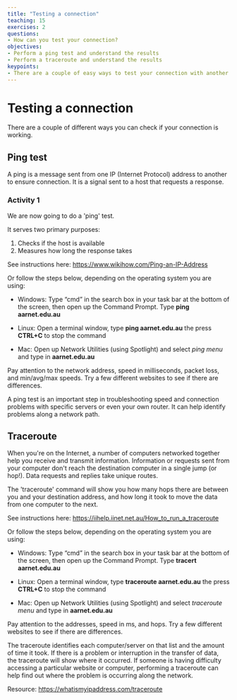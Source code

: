```yaml
---
title: "Testing a connection"
teaching: 15
exercises: 2
questions:
- How can you test your connection?
objectives:
- Perform a ping test and understand the results
- Perform a traceroute and understand the results
keypoints:
- There are a couple of easy ways to test your connection with another website is working, or where there might be a problem. This is helpful to alleviate frustration when attempting to move data. 
---
```


# Testing a connection

There are a couple of different ways you can check if your connection is working. 

## Ping test

A ping is a message sent from one IP (Internet Protocol) address to another to ensure connection. It is a signal sent to a host that requests a response. 

 ### Activity 1

We are now going to do a 'ping' test. 

It serves two primary purposes: 

  1) Checks if the host is available 
  2) Measures how long the response takes

See instructions here: https://www.wikihow.com/Ping-an-IP-Address 

Or follow the steps below, depending on the operating system you are using:

  * Windows: Type “cmd” in the search box in your task bar at the bottom of the screen, then open up the Command Prompt. Type **ping aarnet.edu.au**

  * Linux: Open a terminal window, type **ping aarnet.edu.au** the press **CTRL+C** to stop the command

  * Mac: Open up Network Utilities (using Spotlight) and select *ping menu* and type in **aarnet.edu.au**

Pay attention to the network address, speed in milliseconds, packet loss, and min/avg/max speeds. Try a few different websites to see if there are differences.

A ping test is an important step in troubleshooting speed and connection problems with specific servers or even your own router. It can help identify problems along a network path.

## Traceroute

When you're on the Internet, a number of computers networked together help you receive and transmit information. Information or requests sent from your computer don't reach the destination computer in a single jump (or hop!). Data requests and replies take unique routes. 

The 'traceroute' command will show you how many hops there are between you and your destination address, and how long it took to move the data from one computer to the next.

See instructions here: https://iihelp.iinet.net.au/How_to_run_a_traceroute

Or follow the steps below, depending on the operating system you are using:

  * Windows: Type “cmd” in the search box in your task bar at the bottom of the screen, then open up the Command Prompt. Type **tracert aarnet.edu.au**

  * Linux: Open a terminal window, type **traceroute aarnet.edu.au** the press **CTRL+C** to stop the command

  * Mac: Open up Network Utilities (using Spotlight) and select *traceroute menu* and type in **aarnet.edu.au**

Pay attention to the addresses, speed in ms, and hops. Try a few different websites to see if there are differences.

The traceroute identifies each computer/server on that list and the amount of time it took. If there is a problem or interruption in the transfer of data, the traceroute will show where it occurred. If someone is having difficulty accessing a particular website or computer, performing a traceroute can help find out where the problem is occurring along the network.

Resource: https://whatismyipaddress.com/traceroute

